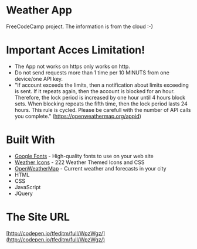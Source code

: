 # Weather App

FreeCodeCamp project. The information is from the cloud :-)

# Important Acces Limitation!

* The App not works on https only works on http.
* Do not send requests more than 1 time per 10 MINUTS from one device/one API key.
* "If account exceeds the limits, then a notification about limits exceeding is sent. If it repeats again, then the account is blocked for an hour. Therefore, the lock period is increased by one hour until 4 hours block sets. When blocking repeats the fifth time, then the lock period lasts 24 hours. This rule is cycled. Please be carefull with the number of API calls you complete."  (https://openweathermap.org/appid)

# Built With

* [Google Fonts](https://fonts.google.com/) - High-quality fonts to use on your web site
* [Weather Icons](https://erikflowers.github.io/weather-icons/) - 222 Weather Themed Icons and CSS
* [OpenWeatherMap](https://openweathermap.org/) - Current weather and forecasts in your city
* HTML
* CSS
* JavaScript
* JQuery

# The Site URL

[http://codepen.io/tfeditm/full/WpzWgz/](http://codepen.io/tfeditm/full/WpzWgz/)